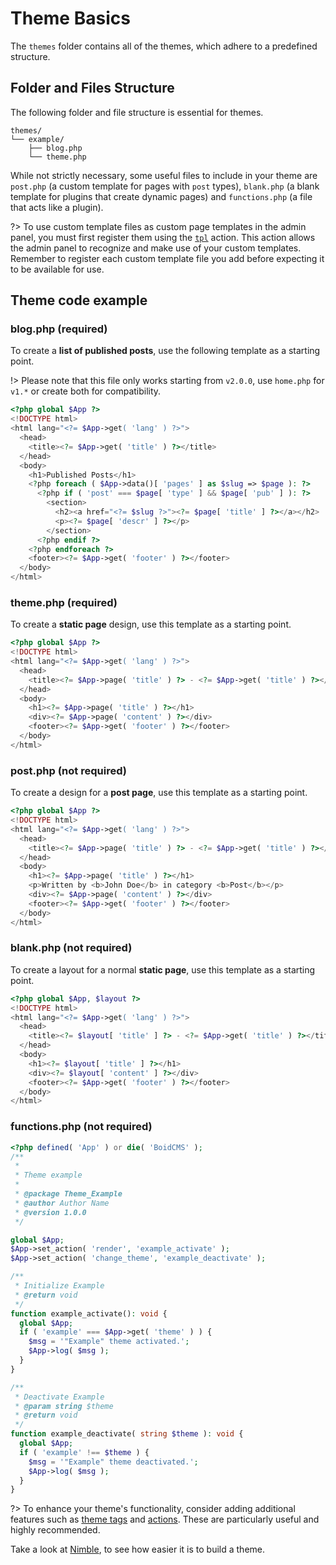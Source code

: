 # Theme Basics
The `themes` folder contains all of the themes, which adhere to a predefined structure.

## Folder and Files Structure
The following folder and file structure is essential for themes.

```plain
themes/
└── example/
    ├── blog.php
    └── theme.php
```

While not strictly necessary, some useful files to include in your theme are `post.php` (a custom template for pages with `post` types), `blank.php` (a blank template for plugins that create dynamic pages) and `functions.php` (a file that acts like a plugin).

?> To use custom template files as custom page templates in the admin panel, you must first register them using the [`tpl`](/developer/actions) action. This action allows the admin panel to recognize and make use of your custom templates. Remember to register each custom template file you add before expecting it to be available for use.

## Theme code example

### blog.php **(required)**
To create a **list of published posts**, use the following template as a starting point.

!> Please note that this file only works starting from `v2.0.0`, use `home.php` for `v1.*` or create both for compatibility.

```php
<?php global $App ?>
<!DOCTYPE html>
<html lang="<?= $App->get( 'lang' ) ?>">
  <head>
    <title><?= $App->get( 'title' ) ?></title>
  </head>
  <body>
    <h1>Published Posts</h1>
    <?php foreach ( $App->data()[ 'pages' ] as $slug => $page ): ?>
      <?php if ( 'post' === $page[ 'type' ] && $page[ 'pub' ] ): ?>
        <section>
          <h2><a href="<?= $slug ?>"><?= $page[ 'title' ] ?></a></h2>
          <p><?= $page[ 'descr' ] ?></p>
        </section>
      <?php endif ?>
    <?php endforeach ?>
    <footer><?= $App->get( 'footer' ) ?></footer>
  </body>
</html>
```

### theme.php **(required)**
To create a **static page** design, use this template as a starting point.

```php
<?php global $App ?>
<!DOCTYPE html>
<html lang="<?= $App->get( 'lang' ) ?>">
  <head>
    <title><?= $App->page( 'title' ) ?> - <?= $App->get( 'title' ) ?></title>
  </head>
  <body>
    <h1><?= $App->page( 'title' ) ?></h1>
    <div><?= $App->page( 'content' ) ?></div>
    <footer><?= $App->get( 'footer' ) ?></footer>
  </body>
</html>
```

### post.php **(not required)**
To create a design for a **post page**, use this template as a starting point.

```php
<?php global $App ?>
<!DOCTYPE html>
<html lang="<?= $App->get( 'lang' ) ?>">
  <head>
    <title><?= $App->page( 'title' ) ?> - <?= $App->get( 'title' ) ?></title>
  </head>
  <body>
    <h1><?= $App->page( 'title' ) ?></h1>
    <p>Written by <b>John Doe</b> in category <b>Post</b></p>
    <div><?= $App->page( 'content' ) ?></div>
    <footer><?= $App->get( 'footer' ) ?></footer>
  </body>
</html>
```

### blank.php **(not required)**
To create a layout for a normal **static page**, use this template as a starting point.

```php
<?php global $App, $layout ?>
<!DOCTYPE html>
<html lang="<?= $App->get( 'lang' ) ?>">
  <head>
    <title><?= $layout[ 'title' ] ?> - <?= $App->get( 'title' ) ?></title>
  </head>
  <body>
    <h1><?= $layout[ 'title' ] ?></h1>
    <div><?= $layout[ 'content' ] ?></div>
    <footer><?= $App->get( 'footer' ) ?></footer>
  </body>
</html>
```

### functions.php **(not required)**

```php
<?php defined( 'App' ) or die( 'BoidCMS' );
/**
 *
 * Theme example
 *
 * @package Theme_Example
 * @author Author Name
 * @version 1.0.0
 */

global $App;
$App->set_action( 'render', 'example_activate' );
$App->set_action( 'change_theme', 'example_deactivate' );

/**
 * Initialize Example
 * @return void
 */
function example_activate(): void {
  global $App;
  if ( 'example' === $App->get( 'theme' ) ) {
    $msg = '"Example" theme activated.';
    $App->log( $msg );
  }
}

/**
 * Deactivate Example
 * @param string $theme
 * @return void
 */
function example_deactivate( string $theme ): void {
  global $App;
  if ( 'example' !== $theme ) {
    $msg = '"Example" theme deactivated.';
    $App->log( $msg );
  }
}
```

?> To enhance your theme's functionality, consider adding additional features such as [theme tags](/themes/tags) and [actions](/developer/actions?id=themes). These are particularly useful and highly recommended.

Take a look at [Nimble](https://github.com/BoidCMS/nimble), to see how easier it is to build a theme.


